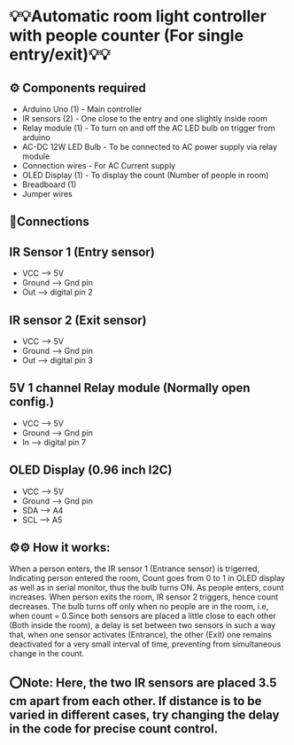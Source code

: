 # 💡💡Automatic room light controller with people counter (For single entry/exit)💡💡
## ⚙️ Components required
*  Arduino Uno (1) - Main controller
*  IR sensors (2) - One close to the entry and one slightly inside room
*  Relay module (1) - To turn on and off the AC LED bulb on trigger from arduino
*  AC-DC 12W LED Bulb - To be connected to AC power supply via relay module
*  Connection wires - For AC Current supply
*  OLED Display (1) - To display the count (Number of people in room) 
*  Breadboard (1)
*  Jumper wires 

## 🔗Connections
## IR Sensor 1 (Entry sensor)
* VCC --> 5V 
* Ground --> Gnd pin
* Out --> digital pin 2
## IR sensor 2 (Exit sensor)
* VCC --> 5V
* Ground --> Gnd pin
* Out --> digital pin 3
## 5V 1 channel Relay module (Normally open config.)
* VCC --> 5V
* Ground --> Gnd pin
* In --> digital pin 7
## OLED Display (0.96  inch I2C)
* VCC --> 5V
* Ground --> Gnd pin
* SDA --> A4
* SCL --> A5
       
## ⚙️⚙️ How it works:
When a person enters, the IR sensor 1 (Entrance sensor) is trigerred, Indicating person entered the room, Count goes from 0 to 1 in OLED display as well as in serial monitor, thus the
bulb turns ON. As people enters, count increases. When person exits the room, IR sensor 2 triggers, hence count decreases. The bulb turns off only when no people are in the room, i.e, when
count = 0.Since both sensors are placed a little close to each other (Both inside the room), a delay is set between two sensors in such a way that, when one sensor activates (Entrance),
the other (Exit) one remains deactivated for a very small interval of time, preventing from simultaneous change in the count.
       
## ⭕Note: Here, the two IR sensors are placed 3.5 cm apart from each other. If distance is to be varied in different cases, try changing the delay in the code for precise count control.
       


       
       
       


